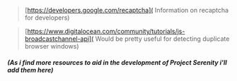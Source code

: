 > [https://developers.google.com/recaptcha]( Information on recaptcha for developers)

> [https://www.digitalocean.com/community/tutorials/js-broadcastchannel-api]( Would be pretty useful for detecting duplicate browser windows)

##### (As i find more resources to aid in the development of Project Serenity i'll add them here)
